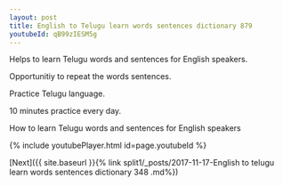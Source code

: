 ```yaml
---
layout: post
title: English to Telugu learn words sentences dictionary 879 
youtubeId: qB99zIESM5g
---
```

 
 
Helps to learn Telugu words and sentences for English speakers.

Opportunitiy to repeat the words sentences. 

Practice Telugu language. 
 
10 minutes practice every day. 
 
How to learn Telugu words and sentences for English speakers 
 
{% include youtubePlayer.html id=page.youtubeId %}
 
 
[Next]({{ site.baseurl }}{% link  split1/_posts/2017-11-17-English to telugu learn words sentences dictionary 348 .md%})
 
